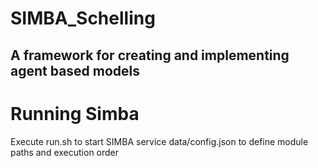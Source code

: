 # SIMBA_Schelling
## A framework for creating and implementing agent based models

# Running Simba
Execute run.sh to start SIMBA service
data/config.json to define module paths and execution order
